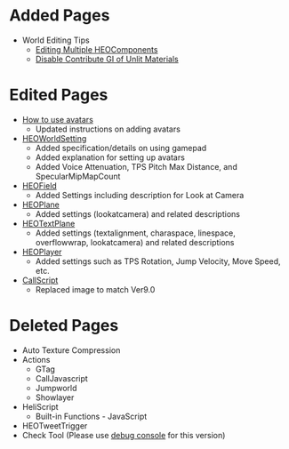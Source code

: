 # Added Pages
-  World Editing Tips
    - [Editing Multiple HEOComponents](https://vrhikky.github.io/VketCloudSDK_Documents/9.0/WorldEditingTips/MultiSelect_HEOComponents.html)
    - [Disable Contribute GI of Unlit Materials](https://vrhikky.github.io/VketCloudSDK_Documents/9.0/WorldEditingTips/DisableContributeGITool.html)

# Edited Pages
- [How to use avatars](https://vrhikky.github.io/VketCloudSDK_Documents/9.0/AboutVketCloudSDK/SetupAvatar.html)
    - Updated instructions on adding avatars
- [HEOWorldSetting](https://vrhikky.github.io/VketCloudSDK_Documents/9.0/HEOComponents/HEOWorldSetting.html)
    - Added specification/details on using gamepad
    - Added explanation for setting up avatars
    - Added Voice Attenuation, TPS Pitch Max Distance, and SpecularMipMapCount
- [HEOField](https://vrhikky.github.io/VketCloudSDK_Documents/9.0/HEOComponents/HEOField.html)
    - Added Settings including description for Look at Camera
- [HEOPlane](https://vrhikky.github.io/VketCloudSDK_Documents/9.0/HEOComponents/HEOPlane.html)
    - Added settings (lookatcamera) and related descriptions
- [HEOTextPlane](https://vrhikky.github.io/VketCloudSDK_Documents/9.0/HEOComponents/HEOTextPlane.html)
    - Added settings (textalignment, charaspace, linespace, overflowwrap, lookatcamera) and related descriptions
- [HEOPlayer](https://vrhikky.github.io/VketCloudSDK_Documents/9.0//HEOComponents/HEOPlayer.html)
    - Added settings such as TPS Rotation, Jump Velocity, Move Speed, etc.
- [CallScript](https://vrhikky.github.io/VketCloudSDK_Documents/9.0/Actions/Programmatic/CallScript.html)
    - Replaced image to match Ver9.0

# Deleted Pages
- Auto Texture Compression
- Actions
    - GTag
    - CallJavascript
    - Jumpworld
    - Showlayer
- HeliScript
    - Built-in Functions - JavaScript
- HEOTweetTrigger
- Check Tool (Please use [debug console](https://vrhikky.github.io/VketCloudSDK_Documents/9.0/debugconsole/debugconsole.html) for this version)